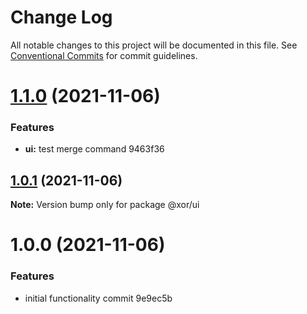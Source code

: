 # Change Log

All notable changes to this project will be documented in this file.
See [Conventional Commits](https://conventionalcommits.org) for commit guidelines.

# [1.1.0](/compare/@xor/ui@1.0.1...@xor/ui@1.1.0) (2021-11-06)


### Features

* **ui:** test merge command 9463f36





## [1.0.1](/compare/@xor/ui@1.0.0...@xor/ui@1.0.1) (2021-11-06)

**Note:** Version bump only for package @xor/ui





# 1.0.0 (2021-11-06)


### Features

* initial functionality commit 9e9ec5b
